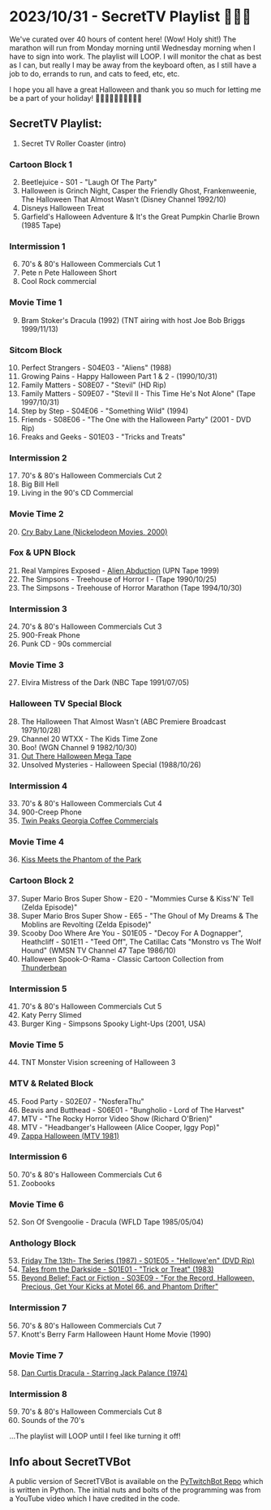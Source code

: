 # 2023/10/31 - SecretTV Playlist 🎃🎃🎃

We've curated over 40 hours of content here!  (Wow! Holy shit!)  The marathon will run from Monday morning until Wednesday morning when I have to sign into work.  The playlist will LOOP.  I will monitor the chat as best as I can, but really I may be away from the keyboard often, as I still have a job to do, errands to run, and cats to feed, etc, etc.  

I hope you all have a great Halloween and thank you so much for letting me be a part of your holiday! 🧡🖤🧡🖤🧡🖤🧡🖤🧡🖤

## SecretTV Playlist:

1. Secret TV Roller Coaster (intro)

### Cartoon Block 1
2. Beetlejuice - S01 - "Laugh Of The Party"
3. Halloween is Grinch Night, Casper the Friendly Ghost, Frankenweenie, The Halloween That Almost Wasn't (Disney Channel 1992/10)
4. Disneys Halloween Treat
5. Garfield's Halloween Adventure & It's the Great Pumpkin Charlie Brown (1985 Tape)

### Intermission 1
6. 70's & 80's Halloween Commercials Cut 1
7. Pete n Pete Halloween Short
8. Cool Rock commercial

### Movie Time 1
9. Bram Stoker's Dracula (1992) (TNT airing with host Joe Bob Briggs 1999/11/13)

### Sitcom Block
10. Perfect Strangers - S04E03 - "Aliens" (1988)
11. Growing Pains - Happy Halloween Part 1 & 2 - (1990/10/31)
12. Family Matters - S08E07 - "Stevil" (HD Rip)
13. Family Matters - S09E07 - "Stevil II - This Time He's Not Alone" (Tape 1997/10/31)
14. Step by Step - S04E06 - "Something Wild" (1994)
15. Friends - S08E06 - "The One with the Halloween Party" (2001 - DVD Rip)
16. Freaks and Geeks - S01E03 - "Tricks and Treats"

### Intermission 2
17. 70's & 80's Halloween Commercials Cut 2
18. Big Bill Hell
19. Living in the 90's CD Commercial

### Movie Time 2
20. [Cry Baby Lane (Nickelodeon Movies, 2000)](https://en.wikipedia.org/wiki/Cry_Baby_Lane)

### Fox & UPN Block
21. Real Vampires Exposed - [Alien Abduction](https://en.wikipedia.org/wiki/Alien_Abduction%3A_Incident_in_Lake_County) (UPN Tape 1999)
22. The Simpsons - Treehouse of Horror I - (Tape 1990/10/25)
23. The Simpsons - Treehouse of Horror Marathon (Tape 1994/10/30)

### Intermission 3
24. 70's & 80's Halloween Commercials Cut 3
25. 900-Freak Phone
26. Punk CD - 90s commercial

### Movie Time 3
27. Elvira Mistress of the Dark (NBC Tape 1991/07/05)

### Halloween TV Special Block
28. The Halloween That Almost Wasn't (ABC Premiere Broadcast 1979/10/28)
29. Channel 20 WTXX - The Kids Time Zone
30. Boo! (WGN Channel 9 1982/10/30)
31. [Out There Halloween Mega Tape](https://wnuf.bigcartel.com/product/out-there-halloween-mega-tape-aka-wnuf-halloween-sequel-dvd)
32. Unsolved Mysteries - Halloween Special (1988/10/26)

### Intermission 4
33. 70's & 80's Halloween Commercials Cut 4
34. 900-Creep Phone
35. [Twin Peaks Georgia Coffee Commercials](https://twinpeaks.fandom.com/wiki/Georgia_Coffee_commercials)

### Movie Time 4
36. [Kiss Meets the Phantom of the Park](https://en.wikipedia.org/wiki/Kiss_Meets_the_Phantom_of_the_Park)

### Cartoon Block 2
37. Super Mario Bros Super Show - E20 - "Mommies Curse & Kiss'N' Tell (Zelda Episode)"
38. Super Mario Bros Super Show - E65 - "The Ghoul of My Dreams & The Moblins are Revolting (Zelda Episode)"
39. Scooby Doo Where Are You - S01E05 - "Decoy For A Dognapper", Heathcliff - S01E11 - "Teed Off", The Catillac Cats "Monstro vs The Wolf Hound" (WMSN TV Channel 47 Tape 1986/10)
40. Halloween Spook-O-Rama - Classic Cartoon Collection from [Thunderbean](https://thunderbeanshop.com/)

### Intermission 5
41. 70's & 80's Halloween Commercials Cut 5
42. Katy Perry Slimed
43. Burger King - Simpsons Spooky Light-Ups (2001, USA)

### Movie Time 5
44. TNT Monster Vision screening of Halloween 3

### MTV & Related Block
45. Food Party - S02E07 - "NosferaThu"
46. Beavis and Butthead - S06E01 - "Bungholio - Lord of The Harvest"
47. MTV - "The Rocky Horror Video Show (Richard O'Brien)"
48. MTV - "Headbanger's Halloween (Alice Cooper, Iggy Pop)"
49. [Zappa Halloween (MTV 1981)](https://en.wikipedia.org/wiki/Halloween_81)

### Intermission 6
50. 70's & 80's Halloween Commercials Cut 6
51. Zoobooks

### Movie Time 6
52. Son Of Svengoolie - Dracula (WFLD Tape 1985/05/04)

### Anthology Block
53. [Friday The 13th- The Series (1987) - S01E05 - "Hellowe'en" (DVD Rip)](https://en.m.wikipedia.org/wiki/List_of_Friday_the_13th:_The_Series_episodes#Season_1_(1987%E2%80%9388))
54. [Tales from the Darkside - S01E01 - "Trick or Treat" (1983)](https://en.m.wikipedia.org/wiki/List_of_Tales_from_the_Darkside_episodes#Season_1_(1984%E2%80%9385))
55. [Beyond Belief: Fact or Fiction - S03E09 - "For the Record, Halloween, Precious, Get Your Kicks at Motel 66, and Phantom Drifter"](https://en.m.wikipedia.org/wiki/Beyond_Belief:_Fact_or_Fiction)

### Intermission 7
56. 70's & 80's Halloween Commercials Cut 7
57. Knott's Berry Farm Halloween Haunt Home Movie (1990)

### Movie Time 7
58. [Dan Curtis Dracula - Starring Jack Palance (1974)](https://en.wikipedia.org/wiki/Bram_Stoker%27s_Dracula_(1974_film))

### Intermission 8
59. 70's & 80's Halloween Commercials Cut 8
60. Sounds of the 70's

...The playlist will LOOP until I feel like turning it off!


## Info about SecretTVBot

A public version of SecretTVBot is available on the [PyTwitchBot Repo](https://github.com/awbored/PyTwitchBot) which is written in Python.  The initial nuts and bolts of the programming was from a YouTube video which I have credited in the code.
